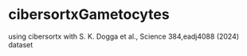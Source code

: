 # cibersortxGametocytes
using cibersortx with S. K. Dogga et al., Science 384,eadj4088 (2024) dataset
